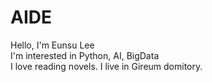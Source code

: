 # AIDE
Hello, I'm Eunsu Lee  
I'm interested in Python, AI, BigData  
I love reading novels.
I live in Gireum domitory.
